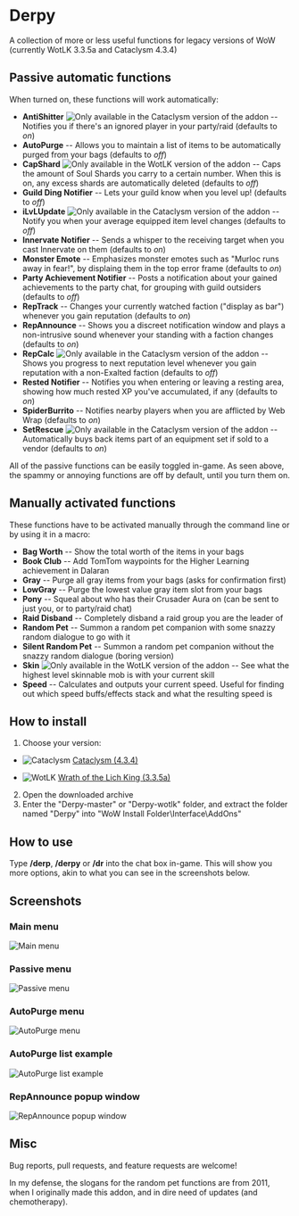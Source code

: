 # Derpy
A collection of more or less useful functions for legacy versions of WoW (currently WotLK 3.3.5a and Cataclysm 4.3.4)


## Passive automatic functions
When turned on, these functions will work automatically:
- **AntiShitter** ![Only available in the Cataclysm version of the addon][cata] -- Notifies you if there's an ignored player in your party/raid (defaults to *on*)
- **AutoPurge** -- Allows you to maintain a list of items to be automatically purged from your bags (defaults to *off*)
- **CapShard** ![Only available in the WotLK version of the addon][wotlk] -- Caps the amount of Soul Shards you carry to a certain number. When this is on, any excess shards are automatically deleted (defaults to *off*)
- **Guild Ding Notifier** -- Lets your guild know when you level up! (defaults to *off*)
- **iLvLUpdate** ![Only available in the Cataclysm version of the addon][cata] -- Notify you when your average equipped item level changes (defaults to *off*)
- **Innervate Notifier** -- Sends a whisper to the receiving target when you cast Innervate on them (defaults to *on*)
- **Monster Emote** -- Emphasizes monster emotes such as "Murloc runs away in fear!", by displaing them in the top error frame (defaults to *on*)
- **Party Achievement Notifier** -- Posts a notification about your gained achievements to the party chat, for grouping with guild outsiders (defaults to *off*)
- **RepTrack** -- Changes your currently watched faction ("display as bar") whenever you gain reputation (defaults to *on*)
- **RepAnnounce** -- Shows you a discreet notification window and plays a non-intrusive sound whenever your standing with a faction changes (defaults to *on*)
- **RepCalc** ![Only available in the Cataclysm version of the addon][cata] -- Shows you progress to next reputation level whenever you gain reputation with a non-Exalted faction (defaults to *off*)
- **Rested Notifier** -- Notifies you when entering or leaving a resting area, showing how much rested XP you've accumulated, if any (defaults to *on*)
- **SpiderBurrito** -- Notifies nearby players when you are afflicted by Web Wrap (defaults to *on*)
- **SetRescue** ![Only available in the Cataclysm version of the addon][cata] -- Automatically buys back items part of an equipment set if sold to a vendor (defaults to *on*)

All of the passive functions can be easily toggled in-game. As seen above, the spammy or annoying functions are off by default, until you turn them on.

## Manually activated functions
These functions have to be activated manually through the command line or by using it in a macro:
- **Bag Worth** -- Show the total worth of the items in your bags
- **Book Club** -- Add TomTom waypoints for the Higher Learning achievement in Dalaran
- **Gray** -- Purge all gray items from your bags (asks for confirmation first)
- **LowGray** -- Purge the lowest value gray item slot from your bags
- **Pony** -- Squeal about who has their Crusader Aura on (can be sent to just you, or to party/raid chat)
- **Raid Disband** -- Completely disband a raid group you are the leader of
- **Random Pet** -- Summon a random pet companion with some snazzy random dialogue to go with it
- **Silent Random Pet** -- Summon a random pet companion without the snazzy random dialogue (boring version)
- **Skin** ![Only available in the WotLK version of the addon][wotlk] -- See what the highest level skinnable mob is with your current skill
- **Speed** -- Calculates and outputs your current speed. Useful for finding out which speed buffs/effects stack and what the resulting speed is

## How to install
1. Choose your version:

  - ![Cataclysm][cata]
  [Cataclysm (4.3.4)](https://github.com/xdpirate/derpy/archive/master.zip)
  
  - ![WotLK][wotlk]
  [Wrath of the Lich King (3.3.5a)](https://github.com/xdpirate/derpy/archive/wotlk.zip)
2. Open the downloaded archive
3. Enter the "Derpy-master" or "Derpy-wotlk" folder, and extract the folder named "Derpy" into "WoW Install Folder\Interface\AddOns"

## How to use
Type **/derp**, **/derpy** or **/dr** into the chat box in-game. This will show you more options, akin to what you can see in the screenshots below.

## Screenshots

### Main menu
![Main menu][mainMenu]

### Passive menu
![Passive menu][passiveMenu]

### AutoPurge menu
![AutoPurge menu][autoPurgeMenu]

### AutoPurge list example
![AutoPurge list example][autoPurgeList]

### RepAnnounce popup window
![RepAnnounce popup window][repAnnounce]

## Misc
Bug reports, pull requests, and feature requests are welcome!

In my defense, the slogans for the random pet functions are from 2011, when I originally made this addon, and in dire need of updates (and chemotherapy).

[mainMenu]: https://i.imgur.com/syKYJ1Z.png "Main menu"
[passiveMenu]: https://i.imgur.com/3JCYVEt.png "Passive menu"
[autoPurgeMenu]: https://i.imgur.com/WRJdGAp.png "AutoPurge menu"
[autoPurgeList]: https://i.imgur.com/jgysPOi.png "AutoPurge list example"
[repAnnounce]: https://i.imgur.com/x4T8b8t.jpg "RepAnnounce popup window"
[wotlk]: https://i.imgur.com/WsAkpoC.png "Only available in the WotLK version of the addon"
[cata]: https://i.imgur.com/5wkh2Eo.png "Only available in the Cataclysm version of the addon"